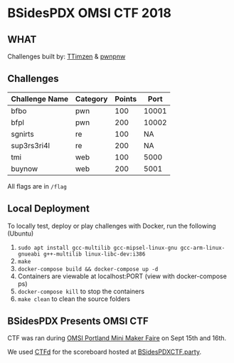 # BSidesPDX OMSI CTF 2018

## WHAT

Challenges built by: [TTimzen](https://twitter.com/TTimzen) & [pwnpnw](https://twitter.com/pwnpnw)

## Challenges

| Challenge Name | Category | Points | Port |
|----------------|----------|--------|------|
| bfbo | pwn | 100 | 10001 |
| bfpl | pwn | 200 | 10002 |
| sgnirts  | re | 100 | NA |
| sup3rs3ri4l | re | 200 | NA |
| tmi | web | 100 | 5000 |
| buynow | web | 200 | 5001 |

All flags are in `/flag`

## Local Deployment

To locally test, deploy or play challenges with Docker, run the following (Ubuntu)

1. `sudo apt install gcc-multilib gcc-mipsel-linux-gnu gcc-arm-linux-gnueabi g++-multilib linux-libc-dev:i386`
1. `make`
1. `docker-compose build && docker-compose up -d`
1. Containers are viewable at localhost:PORT (view with docker-compose ps)
1. `docker-compose kill` to stop the containers
1. `make clean` to clean the source folders

## BSidesPDX Presents OMSI CTF

CTF was ran during [OMSI Portland Mini Maker Faire](https://portland.makerfaire.com/) on Sept 15th and 16th.

We used [CTFd](https://ctfd.io/) for the scoreboard hosted at [BSidesPDXCTF.party](https://bsidespdxctf.party/).
